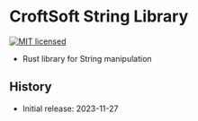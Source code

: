 # CroftSoft String Library

[![MIT licensed][mit-badge]][mit-url]

[mit-badge]: https://img.shields.io/badge/license-MIT-blue.svg
[mit-url]: https://github.com/david-wallace-croft/com-croftsoft-lib-string/blob/main/LICENSE.txt

- Rust library for String manipulation

## History

- Initial release: 2023-11-27
